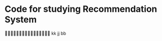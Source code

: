 # Code for studying Recommendation System

:sheep::sheep::sheep::sheep::sheep::sheep::sheep::sheep::sheep::sheep::sheep::sheep::sheep::sheep::sheep::sheep:
kk
jj
bb